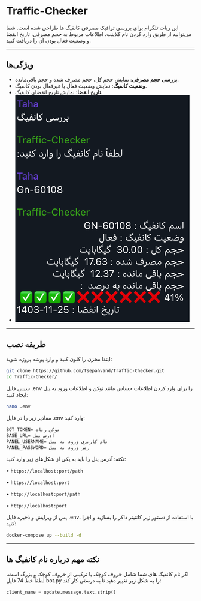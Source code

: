 # Traffic-Checker



این ربات تلگرام برای بررسی ترافیک مصرفی کانفیگ ها طراحی شده است. شما می‌توانید از طریق وارد کردن نام کلاینت، اطلاعات مربوط به حجم مصرفی، تاریخ انقضا و وضعیت فعال بودن آن را دریافت کنید.

---

## ویژگی‌ها

- **بررسی حجم مصرفی**: نمایش حجم کل، حجم مصرف شده و حجم باقی‌مانده.
- **وضعیت کانفیگ**: نمایش وضعیت فعال یا غیرفعال بودن کانفیگ.
- **تاریخ انقضا**: نمایش تاریخ انقضای کانفیگ.
- ![نمونه کار](https://github.com/Tsepahvand/Traffic-Checker/blob/main/example.png?raw=true)


---

## طریقه نصب

ابتدا مخزن را کلون کنید و وارد پوشه پروژه شوید:

```bash
git clone https://github.com/Tsepahvand/Traffic-Checker.git
cd Traffic-Checker/
```
سپس فایل .env را برای وارد کردن اطلاعات حساس مانند توکن و اطلاعات ورود به پنل ایجاد کنید:

```bash
nano .env
```
مقادیر زیر را در فایل .env وارد کنید:

```env
BOT_TOKEN= توکن ربات
BASE_URL= ادرس پنل
PANEL_USERNAME= نام کاربری ورود به پنل
PANEL_PASSWORD= رمز ورود به پنل
```
نکته: آدرس پنل را باید به یکی از شکل‌های زیر وارد کنید:

• `https://localhost:port/path` 

• `https://localhost:port` 

• `http://localhost:port/path` 

• `http://localhost:port`

پس از ویرایش و ذخیره فایل .env، با استفاده از دستور زیر کانتینر داکر را بسازید و اجرا کنید:

```bash
docker-compose up --build -d
```
---
## نکته مهم درباره نام کانفیگ ها

اگر نام کانفیگ های شما شامل حروف کوچک یا ترکیبی از حروف کوچک و بزرگ است، لطفاً خط 74 فایل bot.py را به شکل زیر تغییر دهید تا به درستی کار کند:
```python
client_name = update.message.text.strip()
```
